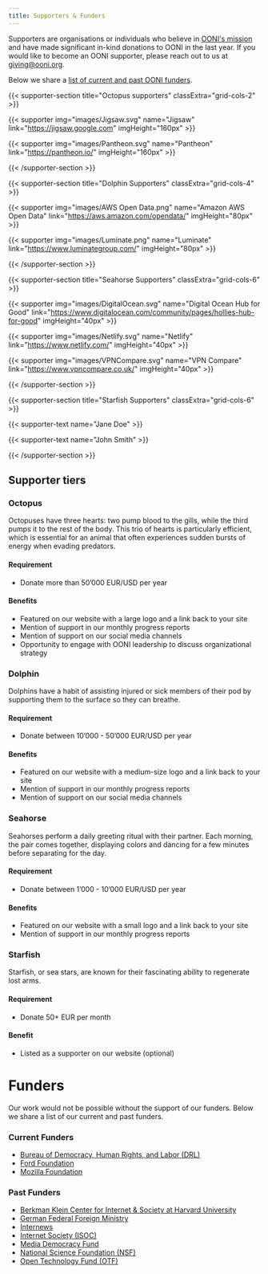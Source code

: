```yaml
---
title: Supporters & Funders
---
```


Supporters are organisations or individuals who believe in [OONI's mission](https://ooni.org/about/) and have made significant in-kind donations to OONI in the last year. If you would like to become an OONI supporter, please reach out to us at
giving@ooni.org.

Below we share a [list of current and past OONI funders](#funders).

{{< supporter-section title="Octopus supporters" classExtra="grid-cols-2" >}}

{{< supporter img="images/Jigsaw.svg" name="Jigsaw" link="https://jigsaw.google.com" imgHeight="160px" >}}

{{< supporter img="images/Pantheon.svg" name="Pantheon" link="https://pantheon.io/" imgHeight="160px" >}}

{{< /supporter-section >}}

{{< supporter-section title="Dolphin Supporters" classExtra="grid-cols-4" >}}

{{< supporter img="images/AWS Open Data.png" name="Amazon AWS Open Data" link="https://aws.amazon.com/opendata/" imgHeight="80px" >}}

{{< supporter img="images/Luminate.png" name="Luminate" link="https://www.luminategroup.com/" imgHeight="80px" >}}

{{< /supporter-section >}}

{{< supporter-section title="Seahorse Supporters" classExtra="grid-cols-6" >}}

{{< supporter img="images/DigitalOcean.svg" name="Digital Ocean Hub for Good" link="https://www.digitalocean.com/community/pages/hollies-hub-for-good" imgHeight="40px" >}}

{{< supporter img="images/Netlify.svg" name="Netlify" link="https://www.netlify.com/" imgHeight="40px" >}}

{{< supporter img="images/VPNCompare.svg" name="VPN Compare" link="https://www.vpncompare.co.uk/" imgHeight="40px" >}}


{{< /supporter-section >}}

{{< supporter-section title="Starfish Supporters" classExtra="grid-cols-6" >}}

{{< supporter-text name="Jane Doe" >}}

{{< supporter-text name="John Smith" >}}

{{< /supporter-section >}}

## Supporter tiers

### Octopus

Octopuses have three hearts: two pump blood to the gills, while the third pumps
it to the rest of the body. This trio of hearts is particularly efficient, which
is essential for an animal that often experiences sudden bursts of energy when
evading predators.

#### Requirement

* Donate more than 50’000 EUR/USD per year

#### Benefits

* Featured on our website with a large logo and a link back to your site
* Mention of support in our monthly progress reports
* Mention of support on our social media channels
* Opportunity to engage with OONI leadership to discuss organizational strategy

### Dolphin

Dolphins have a habit of assisting injured or sick members of their pod by
supporting them to the surface so they can breathe.

#### Requirement

* Donate between 10’000 - 50’000 EUR/USD per year

#### Benefits

* Featured on our website with a medium-size logo and a link back to your site
* Mention of support in our monthly progress reports
* Mention of support on our social media channels

### Seahorse

Seahorses perform a daily greeting ritual with their partner. Each morning, the
pair comes together, displaying colors and dancing for a few minutes before
separating for the day.

#### Requirement

* Donate between 1’000 - 10’000 EUR/USD per year

#### Benefits

* Featured on our website with a small logo and a link back to your site
* Mention of support in our monthly progress reports

### Starfish

Starfish, or sea stars, are known for their fascinating ability to regenerate lost arms. 

#### Requirement

* Donate 50+ EUR per month

#### Benefit

* Listed as a supporter on our website (optional)

# Funders

Our work would not be possible without the support of our funders. Below we share a list of our current and past funders.

### Current Funders

* [Bureau of Democracy, Human Rights, and Labor (DRL)](https://www.state.gov/bureaus-offices/under-secretary-for-civilian-security-democracy-and-human-rights/bureau-of-democracy-human-rights-and-labor/)
* [Ford Foundation](https://www.fordfoundation.org/)
* [Mozilla Foundation](https://foundation.mozilla.org/)

### Past Funders

* [Berkman Klein Center for Internet & Society at Harvard University](https://cyber.harvard.edu/)
* [German Federal Foreign Ministry](https://www.auswaertiges-amt.de/)
* [Internews](https://internews.org/)
* [Internet Society (ISOC)](https://www.internetsociety.org/)
* [Media Democracy Fund](https://mediademocracyfund.org/)
* [National Science Foundation (NSF)](https://www.nsf.gov/)
* [Open Technology Fund (OTF)](https://www.opentech.fund/)
